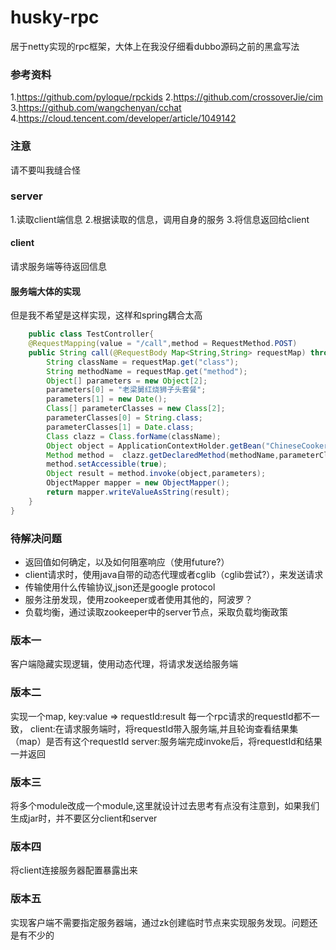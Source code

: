 # husky-rpc
居于netty实现的rpc框架，大体上在我没仔细看dubbo源码之前的黑盒写法

### 参考资料
1.https://github.com/pyloque/rpckids
2.https://github.com/crossoverJie/cim
3.https://github.com/wangchenyan/cchat
4.https://cloud.tencent.com/developer/article/1049142 
### 注意
请不要叫我缝合怪
### server
1.读取client端信息
2.根据读取的信息，调用自身的服务
3.将信息返回给client

#### client
请求服务端等待返回信息

#### 服务端大体的实现
但是我不希望是这样实现，这样和spring耦合太高
```java
    public class TestController{
    @RequestMapping(value = "/call",method = RequestMethod.POST)
    public String call(@RequestBody Map<String,String> requestMap) throws ClassNotFoundException, NoSuchMethodException, InvocationTargetException, IllegalAccessException, JsonProcessingException {
        String className = requestMap.get("class");
        String methodName = requestMap.get("method");
        Object[] parameters = new Object[2];
        parameters[0] = "老梁舅红烧狮子头套餐";
        parameters[1] = new Date();
        Class[] parameterClasses = new Class[2];
        parameterClasses[0] = String.class;
        parameterClasses[1] = Date.class;
        Class clazz = Class.forName(className);
        Object object = ApplicationContextHolder.getBean("ChineseCooker",clazz);
        Method method =  clazz.getDeclaredMethod(methodName,parameterClasses);
        method.setAccessible(true);
        Object result = method.invoke(object,parameters);
        ObjectMapper mapper = new ObjectMapper();
        return mapper.writeValueAsString(result);
    }
}       


```

### 待解决问题
+ 返回值如何确定，以及如何阻塞响应（使用future?）
+ client请求时，使用java自带的动态代理或者cglib（cglib尝试?），来发送请求
+ 传输使用什么传输协议,json还是google protocol
+ 服务注册发现，使用zookeeper或者使用其他的，阿波罗？
+ 负载均衡，通过读取zookeeper中的server节点，采取负载均衡政策


### 版本一
客户端隐藏实现逻辑，使用动态代理，将请求发送给服务端
### 版本二

实现一个map, key:value => requestId:result
每一个rpc请求的requestId都不一致，
client:在请求服务端时，将requestId带入服务端,并且轮询查看结果集（map）是否有这个requestId
server:服务端完成invoke后，将requestId和结果一并返回
### 版本三
将多个module改成一个module,这里就设计过去思考有点没有注意到，如果我们生成jar时，并不要区分client和server
### 版本四
将client连接服务器配置暴露出来
### 版本五
实现客户端不需要指定服务器端，通过zk创建临时节点来实现服务发现。问题还是有不少的





